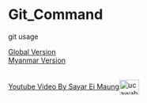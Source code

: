# Git_Command
git usage 

<a href="./Git_command.MD"> Global Version </a> <br>
<a href="./Git_command_mm.MD"> Myanmar Version </a> <br> <br>

<a href="https://www.youtube.com/watch?v=OtH8DNxeHvg"> Youtube Video By Sayar Ei Maung<img align="center" src="https://raw.githubusercontent.com/rahuldkjain/github-profile-readme-generator/master/src/images/icons/Social/youtube.svg" alt="ucawabvprdxsyejufbbgevha" height="30" width="40" /></a>
